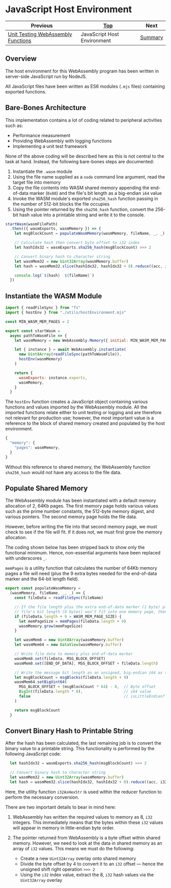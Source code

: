 # JavaScript Host Environment

| Previous | [Top](/chriswhealy/sha256-webassembly) | Next
|---|---|---
| [Unit Testing WebAssembly Functions](/chriswhealy/sha256/testing/) | JavaScript Host Environment | [Summary](/chriswhealy/sha256/summary/)

## Overview

The host environment for this WebAssembly program has been written in server-side JavaScript run by NodeJS.

All JavaScript files have been written as ES6 modules (`.mjs` files) containing exported functions.

## Bare-Bones Architecture

This implementation contains a lot of coding related to peripheral activities such as:

* Performance measurement
* Providing WebAssembly with logging functions
* Implementing a unit test framework

None of the above coding will be described here as this is not central to the task at hand.
Instead, the following bare-bones steps are documented:

1. Instantiate the `.wasm` module
2. Using the file name supplied as a `node` command line argument, read the target file into memory
3. Copy the file contents into WASM shared memory appending the end-of-data marker (`0x80`) and the file's bit length as a big-endian `i64` value
4. Invoke the WASM module's exported `sha256_hash` function passing in the number of 512-bit blocks the file occupies
5. Using the pointer returned by the `sha256_hash` function, convert the 256-bit hash value into a printable string and write it to the console.

```javascript
startWasm(wasmFilePath)
  .then(({ wasmExports, wasmMemory }) => {
    let msgBlockCount = populateWasmMemory(wasmMemory, fileName, _, _)

    // Calculate hash then convert byte offset to i32 index
    let hashIdx32 = wasmExports.sha256_hash(msgBlockCount) >>> 2

    // Convert binary hash to character string
    let wasmMem32 = new Uint32Array(wasmMemory.buffer)
    let hash = wasmMem32.slice(hashIdx32, hashIdx32 + 8).reduce((acc, i32) => acc += i32AsHexStr(i32), "")

    console.log(`${hash}  ${fileName}`)
  })
```

## Instantiate the WASM Module

```javascript
import { readFileSync } from "fs"
import { hostEnv } from "./utils/hostEnvironment.mjs"

const MIN_WASM_MEM_PAGES = 2

export const startWasm =
  async pathToWasmFile => {
    let wasmMemory = new WebAssembly.Memory({ initial: MIN_WASM_MEM_PAGES })

    let { instance } = await WebAssembly.instantiate(
      new Uint8Array(readFileSync(pathToWasmFile)),
      hostEnv(wasmMemory)
    )

    return {
      wasmExports: instance.exports,
      wasmMemory,
    }
  }
```

The `hostEnv` function creates a JavaScript object containing various functions and values imported by the WebAssembly module.
All the imported functions relate either to unit testing or logging and are therefore not relevant for production use; however, the most important value is a reference to the block of shared memory created and populated by the host environment.

```javascript
{
  "memory": {
    "pages": wasmMemory,
  }
}
```

Without this reference to shared memory, the WebAssembly function `sha256_hash` would not have any access to the file data.

## Populate Shared Memory

The WebAssembly module has been instantiated with a default memory allocation of 2, 64Kb pages.
The first memory page holds various values such as the prime number constants, the 512-byte memory digest, and various pointers.
The second memory page holds the file data.

However, before writing the file into that second memory page, we must check to see if the file will fit.
If it does not, we must first grow the memory allocation.

The coding shown below has been stripped back to show only the functional minimum.
Hence, non-essential arguments have been replaced with underscores `_`.

`memPages` is a utility function that calculates the number of 64Kb memory pages a file will need (plus the 9 extra bytes needed for the end-of-data marker and the 64-bit length field).

```javascript
export const populateWasmMemory =
  (wasmMemory, fileName, _, _) => {
    const fileData = readFileSync(fileName)

    // If the file length plus the extra end-of-data marker (1 byte) plus the 64-bit, unsigned integer holding the
    // file's bit length (8 bytes) won't fit into one memory page, then grow WASM memory
    if (fileData.length + 9 > WASM_MEM_PAGE_SIZE) {
      let memPageSize = memPages(fileData.length + 9)
      wasmMemory.grow(memPageSize)
    }

    let wasmMem8 = new Uint8Array(wasmMemory.buffer)
    let wasmMem64 = new DataView(wasmMemory.buffer)

    // Write file data to memory plus end-of-data marker
    wasmMem8.set(fileData, MSG_BLOCK_OFFSET)
    wasmMem8.set([END_OF_DATA], MSG_BLOCK_OFFSET + fileData.length)

    // Write the message bit length as an unsigned, big-endian i64 as the last 64 bytes of the last message block
    let msgBlockCount = msgBlocks(fileData.length + 9)
    wasmMem64.setBigUint64(
      MSG_BLOCK_OFFSET + (msgBlockCount * 64) - 8,  // Byte offset
      BigInt(fileData.length * 8),                  // i64 value
      false                                         // isLittleEndian?
    )

    return msgBlockCount
  }
```

## Convert Binary Hash to Printable String

After the hash has been calculated, the last remaining job is to convert the binary value to a printable string.
This functionality is performed by the following JavaScript code:

```javascript
  let hashIdx32 = wasmExports.sha256_hash(msgBlockCount) >>> 2

  // Convert binary hash to character string
  let wasmMem32 = new Uint32Array(wasmMemory.buffer)
  let hash = wasmMem32.slice(hashIdx32, hashIdx32 + 8).reduce((acc, i32) => acc += i32AsHexStr(i32), "")
```

Here, the utility function `i32AsHexStr` is used within the reducer function to perform the necessary conversion.

There are two important details to bear in mind here:

1. WebAssembly has written the required values to memory as 8, `i32` integers.
   This immediately means that the bytes within these `i32` values will appear in memory in little-endian byte order.
1. The pointer returned from WebAssembly is a byte offset within shared memory.
   However, we need to look at the data in shared memory as an array of `i32` values.
   This means we must do the following:

   * Create a new `Uint32Array` overlay onto shared memory
   * Divide the byte offset by 4 to convert it to an `i32` offset &mdash; hence the unsigned shift right operation `>>> 2`
   * Using the `i32` index value, extract the 8, `i32` hash values via the `Uint32Array` overlay
